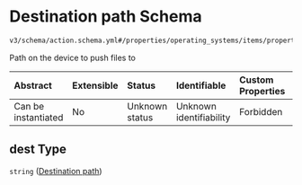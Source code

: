# Destination path Schema

```txt
v3/schema/action.schema.yml#/properties/operating_systems/items/properties/steps/items/properties/actions/items/oneOf/21/properties/adb:push/properties/dest
```

Path on the device to push files to

| Abstract            | Extensible | Status         | Identifiable            | Custom Properties | Additional Properties | Access Restrictions | Defined In                                                          |
| :------------------ | :--------- | :------------- | :---------------------- | :---------------- | :-------------------- | :------------------ | :------------------------------------------------------------------ |
| Can be instantiated | No         | Unknown status | Unknown identifiability | Forbidden         | Allowed               | none                | [device.schema.json*](../device.schema.json "open original schema") |

## dest Type

`string` ([Destination path](device-properties-operating-systems-operating-system-properties-steps-step-properties-group-step-action-oneof-adbpush-action-properties-adbpush-action-properties-destination-path.md))
